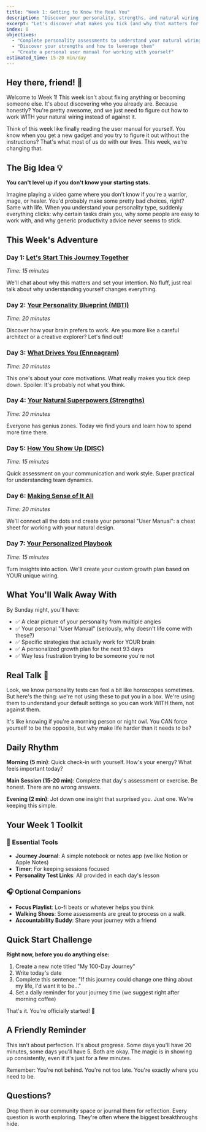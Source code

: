 ```yaml
---
title: "Week 1: Getting to Know the Real You"
description: "Discover your personality, strengths, and natural wiring to build a life that actually fits you"
excerpt: "Let's discover what makes you tick (and why that matters for your growth)"
index: 0
objectives:
  - "Complete personality assessments to understand your natural wiring"
  - "Discover your strengths and how to leverage them"
  - "Create a personal user manual for working with yourself"
estimated_time: 15-20 min/day
---
```


## Hey there, friend! 👋

Welcome to Week 1! This week isn't about fixing anything or becoming someone else. It's about discovering who you already are. Because honestly? You're pretty awesome, and we just need to figure out how to work WITH your natural wiring instead of against it.

Think of this week like finally reading the user manual for yourself. You know when you get a new gadget and you try to figure it out without the instructions? That's what most of us do with our lives. This week, we're changing that.

## The Big Idea 💡

**You can't level up if you don't know your starting stats.**

Imagine playing a video game where you don't know if you're a warrior, mage, or healer. You'd probably make some pretty bad choices, right? Same with life. When you understand your personality type, suddenly everything clicks: why certain tasks drain you, why some people are easy to work with, and why generic productivity advice never seems to stick.

## This Week's Adventure

### Day 1: [Let's Start This Journey Together](./01-introduction)
*Time: 15 minutes*

We'll chat about why this matters and set your intention. No fluff, just real talk about why understanding yourself changes everything.

### Day 2: [Your Personality Blueprint (MBTI)](./02-mbti-assessment)
*Time: 20 minutes*

Discover how your brain prefers to work. Are you more like a careful architect or a creative explorer? Let's find out!

### Day 3: [What Drives You (Enneagram)](./03-enneagram-assessment)
*Time: 20 minutes*

This one's about your core motivations. What really makes you tick deep down. Spoiler: It's probably not what you think.

### Day 4: [Your Natural Superpowers (Strengths)](./04-strengthsfinder)
*Time: 20 minutes*

Everyone has genius zones. Today we find yours and learn how to spend more time there.

### Day 5: [How You Show Up (DISC)](./05-disc-assessment)
*Time: 15 minutes*

Quick assessment on your communication and work style. Super practical for understanding team dynamics.

### Day 6: [Making Sense of It All](./06-synthesis-session)
*Time: 20 minutes*

We'll connect all the dots and create your personal "User Manual": a cheat sheet for working with your natural design.

### Day 7: [Your Personalized Playbook](./07-create-playbook)
*Time: 15 minutes*

Turn insights into action. We'll create your custom growth plan based on YOUR unique wiring.

## What You'll Walk Away With

By Sunday night, you'll have:
- ✅ A clear picture of your personality from multiple angles
- ✅ Your personal "User Manual" (seriously, why doesn't life come with these?)
- ✅ Specific strategies that actually work for YOUR brain
- ✅ A personalized growth plan for the next 93 days
- ✅ Way less frustration trying to be someone you're not

## Real Talk 💬

Look, we know personality tests can feel a bit like horoscopes sometimes. But here's the thing: we're not using these to put you in a box. We're using them to understand your default settings so you can work WITH them, not against them.

It's like knowing if you're a morning person or night owl. You CAN force yourself to be the opposite, but why make life harder than it needs to be?

## Daily Rhythm

**Morning (5 min)**: Quick check-in with yourself. How's your energy? What feels important today?

**Main Session (15-20 min)**: Complete that day's assessment or exercise. Be honest. There are no wrong answers.

**Evening (2 min)**: Jot down one insight that surprised you. Just one. We're keeping this simple.

## Your Week 1 Toolkit

### 📱 Essential Tools
- **Journey Journal**: A simple notebook or notes app (we like Notion or Apple Notes)
- **Timer**: For keeping sessions focused
- **Personality Test Links**: All provided in each day's lesson

### 🎧 Optional Companions
- **Focus Playlist**: Lo-fi beats or whatever helps you think
- **Walking Shoes**: Some assessments are great to process on a walk
- **Accountability Buddy**: Share your journey with a friend

## Quick Start Challenge

**Right now, before you do anything else:**

1. Create a new note titled "My 100-Day Journey"
2. Write today's date
3. Complete this sentence: "If this journey could change one thing about my life, I'd want it to be..."
4. Set a daily reminder for your journey time (we suggest right after morning coffee)

That's it. You're officially started! 🎉

## A Friendly Reminder

This isn't about perfection. It's about progress. Some days you'll have 20 minutes, some days you'll have 5. Both are okay. The magic is in showing up consistently, even if it's just for a few minutes.

Remember: You're not behind. You're not too late. You're exactly where you need to be.

## Questions?

Drop them in our community space or journal them for reflection. Every question is worth exploring. They're often where the biggest breakthroughs hide.

